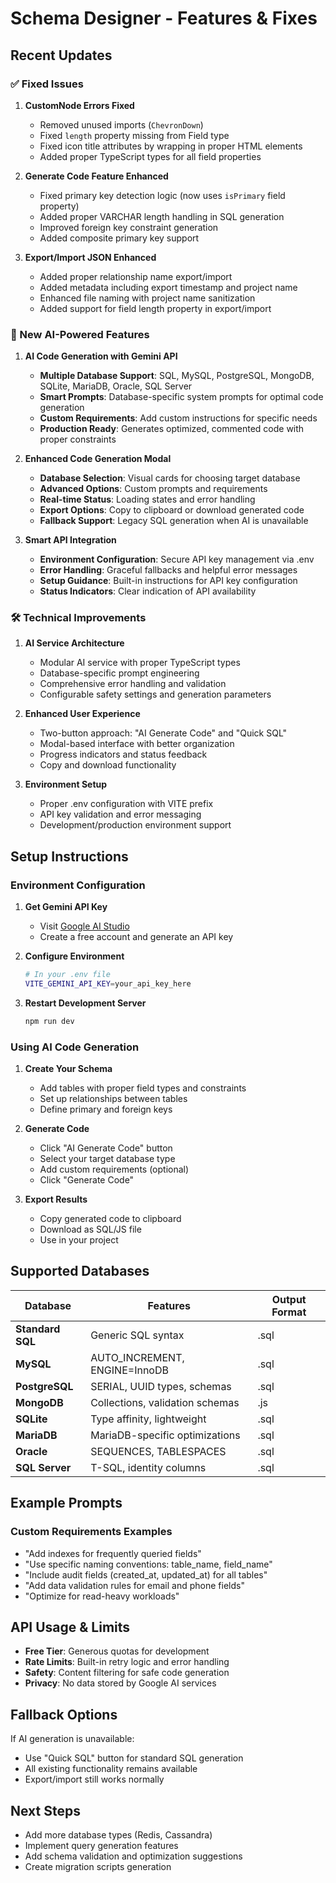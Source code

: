 # Schema Designer - Features & Fixes

## Recent Updates

### ✅ Fixed Issues

1. **CustomNode Errors Fixed**
   - Removed unused imports (`ChevronDown`)
   - Fixed `length` property missing from Field type
   - Fixed icon title attributes by wrapping in proper HTML elements
   - Added proper TypeScript types for all field properties

2. **Generate Code Feature Enhanced**
   - Fixed primary key detection logic (now uses `isPrimary` field property)
   - Added proper VARCHAR length handling in SQL generation
   - Improved foreign key constraint generation
   - Added composite primary key support

3. **Export/Import JSON Enhanced**
   - Added proper relationship name export/import
   - Added metadata including export timestamp and project name
   - Enhanced file naming with project name sanitization
   - Added support for field length property in export/import

### 🚀 New AI-Powered Features

1. **AI Code Generation with Gemini API**
   - **Multiple Database Support**: SQL, MySQL, PostgreSQL, MongoDB, SQLite, MariaDB, Oracle, SQL Server
   - **Smart Prompts**: Database-specific system prompts for optimal code generation
   - **Custom Requirements**: Add custom instructions for specific needs
   - **Production Ready**: Generates optimized, commented code with proper constraints

2. **Enhanced Code Generation Modal**
   - **Database Selection**: Visual cards for choosing target database
   - **Advanced Options**: Custom prompts and requirements
   - **Real-time Status**: Loading states and error handling
   - **Export Options**: Copy to clipboard or download generated code
   - **Fallback Support**: Legacy SQL generation when AI is unavailable

3. **Smart API Integration**
   - **Environment Configuration**: Secure API key management via .env
   - **Error Handling**: Graceful fallbacks and helpful error messages
   - **Setup Guidance**: Built-in instructions for API key configuration
   - **Status Indicators**: Clear indication of API availability

### 🛠️ Technical Improvements

1. **AI Service Architecture**
   - Modular AI service with proper TypeScript types
   - Database-specific prompt engineering
   - Comprehensive error handling and validation
   - Configurable safety settings and generation parameters

2. **Enhanced User Experience**
   - Two-button approach: "AI Generate Code" and "Quick SQL"
   - Modal-based interface with better organization
   - Progress indicators and status feedback
   - Copy and download functionality

3. **Environment Setup**
   - Proper .env configuration with VITE prefix
   - API key validation and error messaging
   - Development/production environment support

## Setup Instructions

### Environment Configuration

1. **Get Gemini API Key**
   - Visit [Google AI Studio](https://makersuite.google.com/app/apikey)
   - Create a free account and generate an API key

2. **Configure Environment**
   ```bash
   # In your .env file
   VITE_GEMINI_API_KEY=your_api_key_here
   ```

3. **Restart Development Server**
   ```bash
   npm run dev
   ```

### Using AI Code Generation

1. **Create Your Schema**
   - Add tables with proper field types and constraints
   - Set up relationships between tables
   - Define primary and foreign keys

2. **Generate Code**
   - Click "AI Generate Code" button
   - Select your target database type
   - Add custom requirements (optional)
   - Click "Generate Code"

3. **Export Results**
   - Copy generated code to clipboard
   - Download as SQL/JS file
   - Use in your project

## Supported Databases

| Database | Features | Output Format |
|----------|----------|---------------|
| **Standard SQL** | Generic SQL syntax | .sql |
| **MySQL** | AUTO_INCREMENT, ENGINE=InnoDB | .sql |
| **PostgreSQL** | SERIAL, UUID types, schemas | .sql |
| **MongoDB** | Collections, validation schemas | .js |
| **SQLite** | Type affinity, lightweight | .sql |
| **MariaDB** | MariaDB-specific optimizations | .sql |
| **Oracle** | SEQUENCES, TABLESPACES | .sql |
| **SQL Server** | T-SQL, identity columns | .sql |

## Example Prompts

### Custom Requirements Examples
- "Add indexes for frequently queried fields"
- "Use specific naming conventions: table_name, field_name"
- "Include audit fields (created_at, updated_at) for all tables"
- "Add data validation rules for email and phone fields"
- "Optimize for read-heavy workloads"

## API Usage & Limits

- **Free Tier**: Generous quotas for development
- **Rate Limits**: Built-in retry logic and error handling
- **Safety**: Content filtering for safe code generation
- **Privacy**: No data stored by Google AI services

## Fallback Options

If AI generation is unavailable:
- Use "Quick SQL" button for standard SQL generation
- All existing functionality remains available
- Export/import still works normally

## Next Steps
- Add more database types (Redis, Cassandra)
- Implement query generation features
- Add schema validation and optimization suggestions
- Create migration scripts generation

